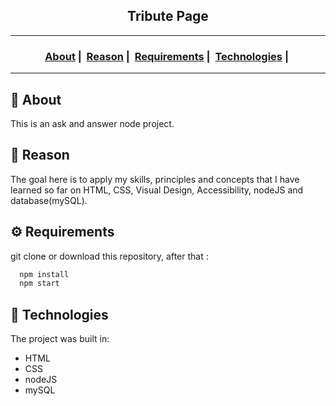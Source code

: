 <h2 align="center">Tribute Page</h2>

___




<h3 align="center">
  <a href="#about">About</a>&nbsp;|&nbsp;
  <a href="#reason">Reason</a>&nbsp;|&nbsp;
  <a href="#requirements">Requirements</a>&nbsp;|&nbsp;
  <a href="#technologies">Technologies</a>&nbsp;|&nbsp;
</h3>

___


<h2 id="about">🔎 About</h2>

This is an ask and answer node project.

<h2 id="reason">🎯 Reason</h2>

The goal here is to apply my skills,  principles and concepts that I  have learned so far on  HTML, CSS, Visual Design, Accessibility, nodeJS and database(mySQL).

<h2 id="requirements">⚙ Requirements</h2>

git clone or download this repository, after that :

```bash
  npm install
  npm start
```

<h2 id="technologies">🚀 Technologies</h2>

The project was built in:

- HTML
- CSS
- nodeJS
- mySQL

